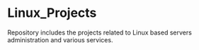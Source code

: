 # Linux_Projects
Repository includes the projects related to Linux based servers administration and various services.

